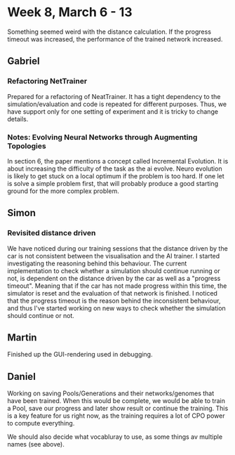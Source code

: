 # Week 8, March 6 - 13

Something seemed weird with the distance calculation. If the progress timeout was increased, the performance of the trained network increased. 

## Gabriel

### Refactoring NetTrainer
Prepared for a refactoring of NeatTrainer. It has a tight dependency to the simulation/evaluation and code is repeated for different purposes. Thus, we have support only for one setting of experiment and it is tricky to change details. 

### Notes: Evolving Neural Networks through Augmenting Topologies
In section 6, the paper mentions a concept called Incremental Evolution. It is about increasing the difficulty of the task as the ai evolve. Neuro evolution is likely to get stuck on a local optimum if the problem is too hard. If one let is solve a simple problem first, that will probably produce a good starting ground for the more complex problem.


## Simon

### Revisited distance driven
We have noticed during our training sessions that the distance driven by the car is not consistent between the visualisation and the AI trainer. I started investigating the reasoning behind this behaviour. The current implementation to check whether a simulation should continue running or not, is dependent on the distance driven by the car as well as a "progress timeout". Meaning that if the car has not made progress within this time, the simulator is reset and the evaluation of that network is finished. I noticed that the progress timeout is the reason behind the inconsistent behaviour, and thus I've started working on new ways to check whether the simulation should continue or not.

## Martin
Finished up the GUI-rendering used in debugging. 

## Daniel
Working on saving Pools/Generations and their networks/genomes that have been trained. When this would be complete, we would be able to train a Pool, save our progress and later show result or continue the training. This is a key feature for us right now, as the training requires a lot of CPO power to compute everything.

We should also decide what vocabluray to use, as some things av multiple names (see above).
